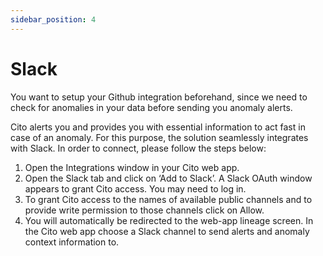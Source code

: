 ```yaml
---
sidebar_position: 4
---
```


# Slack

You want to setup your Github integration beforehand, since we need to check for anomalies in your data before sending you anomaly alerts.

Cito alerts you and provides you with essential information to act fast in case of an anomaly. For this purpose, the solution seamlessly integrates with Slack. In order to connect, please follow the steps below:

1. Open the Integrations window in your Cito web app.
2. Open the Slack tab and click on ‘Add to Slack’. A Slack OAuth window appears to grant Cito access. You may need to log in.
3. To grant Cito access to the names of available public channels and to provide write permission to those channels click on Allow.
4. You will automatically be redirected to the web-app lineage screen. In the Cito web app choose a Slack channel to send alerts and anomaly context information to.
